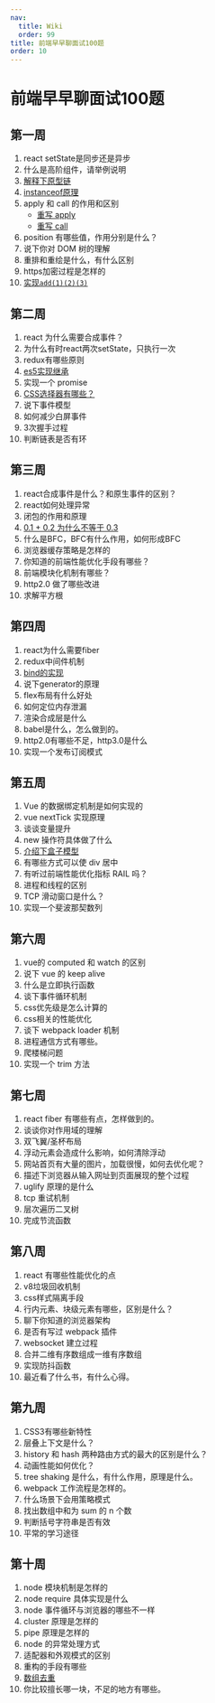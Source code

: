```yaml
---
nav:
  title: Wiki
  order: 99
title: 前端早早聊面试100题
order: 10
---
```


# 前端早早聊面试100题

## 第一周

1. react setState是同步还是异步
2. 什么是高阶组件，请举例说明
3. [解释下原型链](/js/basic/010)
4. [instanceof原理](/js/hand/instanceof)
5. apply 和 call 的作用和区别
   - [重写 apply](/js/hand/apply)
   - [重写 call](/js/hand/call)
6. position 有哪些值，作用分别是什么？
7. 说下你对 DOM 树的理解
8. 重排和重绘是什么，有什么区别
9. https加密过程是怎样的
10. [实现`add(1)(2)(3)`](/js/fp/curry/)

## 第二周

1. react 为什么需要合成事件？
2. 为什么有时react两次setState，只执行一次
3. redux有哪些原则
4. [es5实现继承](/js/basic/002)
5. 实现一个 promise
6. [CSS选择器有哪些？](/css/003)
7. 说下事件模型
8. 如何减少白屏事件
9. 3次握手过程
10. 判断链表是否有环

## 第三周

1. react合成事件是什么？和原生事件的区别？
2. react如何处理异常
3. 闭包的作用和原理
4. [0.1 + 0.2 为什么不等于 0.3](/js/basic/070)
5. 什么是BFC，BFC有什么作用，如何形成BFC
6. 浏览器缓存策略是怎样的
7. 你知道的前端性能优化手段有哪些？
8. 前端模块化机制有哪些？
9. http2.0 做了哪些改进
10. 求解平方根

## 第四周

1. react为什么需要fiber
2. redux中间件机制
3. [bind的实现](/js/hand/bind)
4. 说下generator的原理
5. flex布局有什么好处
6. 如何定位内存泄漏
7. 渲染合成层是什么
8. babel是什么，怎么做到的。
9. http2.0有哪些不足，http3.0是什么
10. 实现一个发布订阅模式

## 第五周

1. Vue 的数据绑定机制是如何实现的
2. vue nextTick 实现原理
3. 谈谈变量提升
4. new 操作符具体做了什么
5. [介绍下盒子模型](/css/001)
6. 有哪些方式可以使 div 居中
7. 有听过前端性能优化指标 RAIL 吗？
8. 进程和线程的区别
9. TCP 滑动窗口是什么？
10. 实现一个斐波那契数列

## 第六周

1. vue的 computed 和 watch 的区别
2. 说下 vue 的 keep alive
3. 什么是立即执行函数
4. 谈下事件循环机制
5. css优先级是怎么计算的
6. css相关的性能优化
7. 谈下 webpack loader 机制
8. 进程通信方式有哪些。
9. 爬楼梯问题
10. 实现一个 trim 方法

## 第七周

1. react fiber 有哪些有点，怎样做到的。
2. 谈谈你对作用域的理解
3. 双飞翼/圣杯布局
4. 浮动元素会造成什么影响，如何清除浮动
5. 网站首页有大量的图片，加载很慢，如何去优化呢？
6. 描述下浏览器从输入网址到页面展现的整个过程
7. uglify 原理的是什么
8. tcp 重试机制
9. 层次遍历二叉树
10. 完成节流函数

## 第八周

1. react 有哪些性能优化的点
2. v8垃圾回收机制
3. css样式隔离手段
4. 行内元素、块级元素有哪些，区别是什么？
5. 聊下你知道的浏览器架构
6. 是否有写过 webpack 插件
7. websocket 建立过程
8. 合并二维有序数组成一维有序数组
9. 实现防抖函数
10. 最近看了什么书，有什么心得。

## 第九周

1. CSS3有哪些新特性
2. 层叠上下文是什么？
3. history 和 hash 两种路由方式的最大的区别是什么？
4. 动画性能如何优化？
5. tree shaking 是什么，有什么作用，原理是什么。
6. webpack 工作流程是怎样的。
7. 什么场景下会用策略模式
8. 找出数组中和为 sum 的 n 个数
9. 判断括号字符串是否有效
10. 平常的学习途径

## 第十周

1. node 模块机制是怎样的
2. node require 具体实现是什么
3. node 事件循环与浏览器的哪些不一样
4. cluster 原理是怎样的
5. pipe 原理是怎样的
6. node 的异常处理方式
7. 适配器和外观模式的区别
8. 重构的手段有哪些
9. [数组去重](/js/tool/unique)
10. 你比较擅长哪一块，不足的地方有哪些。